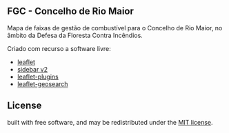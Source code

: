 ## FGC - Concelho de Rio Maior

Mapa de faixas de gestão de combustível para o Concelho de Rio Maior, no âmbito da Defesa da Floresta Contra Incêndios.

Criado com recurso a software livre:

* [leaflet](http://leafletjs.com/)
* [sidebar v2](https://github.com/Turbo87/sidebar-v2)
* [leaflet-plugins](https://github.com/shramov/leaflet-plugins)
* [leaflet-geosearch](https://github.com/smeijer/leaflet-geosearch)




## License

built with free software, and may be redistributed under the [MIT license](LICENSE).
